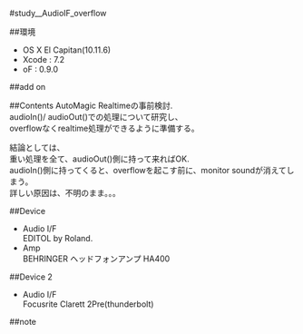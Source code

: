 #study__AudioIF_overflow

##環境
*	OS X El Capitan(10.11.6)
*	Xcode : 7.2
*	oF : 0.9.0

##add on


##Contents
AutoMagic Realtimeの事前検討.  
audioIn()/ audioOut()での処理について研究し、  
overflowなくrealtime処理ができるように準備する。  
  
結論としては、  
重い処理を全て、audioOut()側に持って来ればOK.  
audioIn()側に持ってくると、overflowを起こす前に、monitor soundが消えてしまう。  
詳しい原因は、不明のまま。。。   


##Device
*	Audio I/F  
	EDITOL by Roland.  
*	Amp  
	BEHRINGER ヘッドフォンアンプ HA400


##Device 2
*	Audio I/F  
	Focusrite Clarett 2Pre(thunderbolt)

##note






